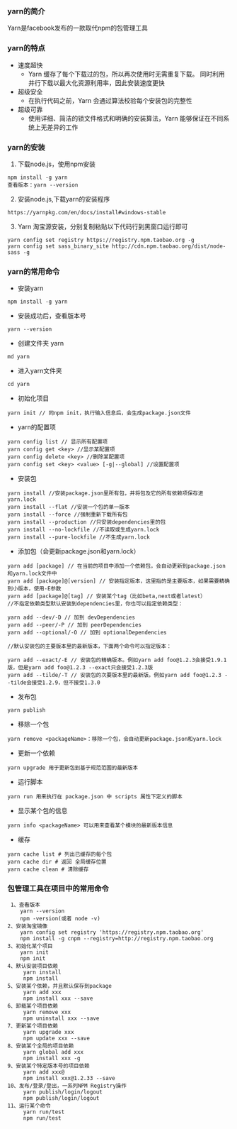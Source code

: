 ### yarn的简介
Yarn是facebook发布的一款取代npm的包管理工具

### yarn的特点
+ 速度超快
  - Yarn 缓存了每个下载过的包，所以再次使用时无需重复下载。 同时利用并行下载以最大化资源利用率，因此安装速度更快
+ 超级安全
  - 在执行代码之前，Yarn 会通过算法校验每个安装包的完整性
+ 超级可靠
  - 使用详细、简洁的锁文件格式和明确的安装算法，Yarn 能够保证在不同系统上无差异的工作


### yarn的安装
1. 下载node.js，使用npm安装
````
npm install -g yarn
查看版本：yarn --version
````   
2. 安装node.js,下载yarn的安装程序
````
https://yarnpkg.com/en/docs/install#windows-stable
````
3. Yarn 淘宝源安装，分别复制粘贴以下代码行到黑窗口运行即可
````
yarn config set registry https://registry.npm.taobao.org -g
yarn config set sass_binary_site http://cdn.npm.taobao.org/dist/node-sass -g
````

### yarn的常用命令
- 安装yarn
````
npm install -g yarn
````
- 安装成功后，查看版本号
````
yarn --version
````
- 创建文件夹 yarn
````
md yarn
````
- 进入yarn文件夹
````
cd yarn
````
- 初始化项目
````
yarn init // 同npm init，执行输入信息后，会生成package.json文件
````
- yarn的配置项
````
yarn config list // 显示所有配置项
yarn config get <key> //显示某配置项
yarn config delete <key> //删除某配置项
yarn config set <key> <value> [-g|--global] //设置配置项
````
- 安装包
````
yarn install //安装package.json里所有包，并将包及它的所有依赖项保存进yarn.lock
yarn install --flat //安装一个包的单一版本
yarn install --force //强制重新下载所有包
yarn install --production //只安装dependencies里的包
yarn install --no-lockfile //不读取或生成yarn.lock
yarn install --pure-lockfile //不生成yarn.lock
````
- 添加包（会更新package.json和yarn.lock）
````
yarn add [package] // 在当前的项目中添加一个依赖包，会自动更新到package.json和yarn.lock文件中
yarn add [package]@[version] // 安装指定版本，这里指的是主要版本，如果需要精确到小版本，使用-E参数
yarn add [package]@[tag] // 安装某个tag（比如beta,next或者latest）
//不指定依赖类型默认安装到dependencies里，你也可以指定依赖类型：

yarn add --dev/-D // 加到 devDependencies
yarn add --peer/-P // 加到 peerDependencies
yarn add --optional/-O // 加到 optionalDependencies

//默认安装包的主要版本里的最新版本，下面两个命令可以指定版本：

yarn add --exact/-E // 安装包的精确版本。例如yarn add foo@1.2.3会接受1.9.1版，但是yarn add foo@1.2.3 --exact只会接受1.2.3版
yarn add --tilde/-T // 安装包的次要版本里的最新版。例如yarn add foo@1.2.3 --tilde会接受1.2.9，但不接受1.3.0
````
- 发布包
````
yarn publish
````
- 移除一个包
````
yarn remove <packageName>：移除一个包，会自动更新package.json和yarn.lock
````
- 更新一个依赖
````
yarn upgrade 用于更新包到基于规范范围的最新版本
````
- 运行脚本
````
yarn run 用来执行在 package.json 中 scripts 属性下定义的脚本
````
- 显示某个包的信息
````
yarn info <packageName> 可以用来查看某个模块的最新版本信息
````
- 缓存
````
yarn cache list # 列出已缓存的每个包
yarn cache dir # 返回 全局缓存位置
yarn cache clean # 清除缓存
````



### 包管理工具在项目中的常用命令
````
 1、查看版本 
    yarn --version 
    npm -version(或者 node -v) 
2、安装淘宝镜像 
    yarn config set registry 'https://registry.npm.taobao.org'     
    npm install -g cnpm --registry=http://registry.npm.taobao.org 
3、初始化某个项目 
    yarn init                                                  
    npm init 
4、默认安装项目依赖 
     yarn install                                            
     npm install 
5、安装某个依赖，并且默认保存到package 
     yarn add xxx                                         
     npm install xxx --save 
6、卸载某个项目依赖 
     yarn remove xxx                                    
     npm uninstall xxx --save 
7、更新某个项目依赖 
     yarn upgrade xxx                                   
     npm update xxx --save 
8、安装某个全局的项目依赖 
     yarn global add xxx                                
     npm install xxx -g 
9、安装某个特定版本号的项目依赖 
     yarn add xxx@                                       
     npm install xxx@1.2.33 --save 
10、发布/登录/登出，一系列NPM Registry操作
     yarn publish/login/logout                         
     npm publish/login/logout 
11、运行某个命令 
     yarn run/test                                            
     npm run/test
````
